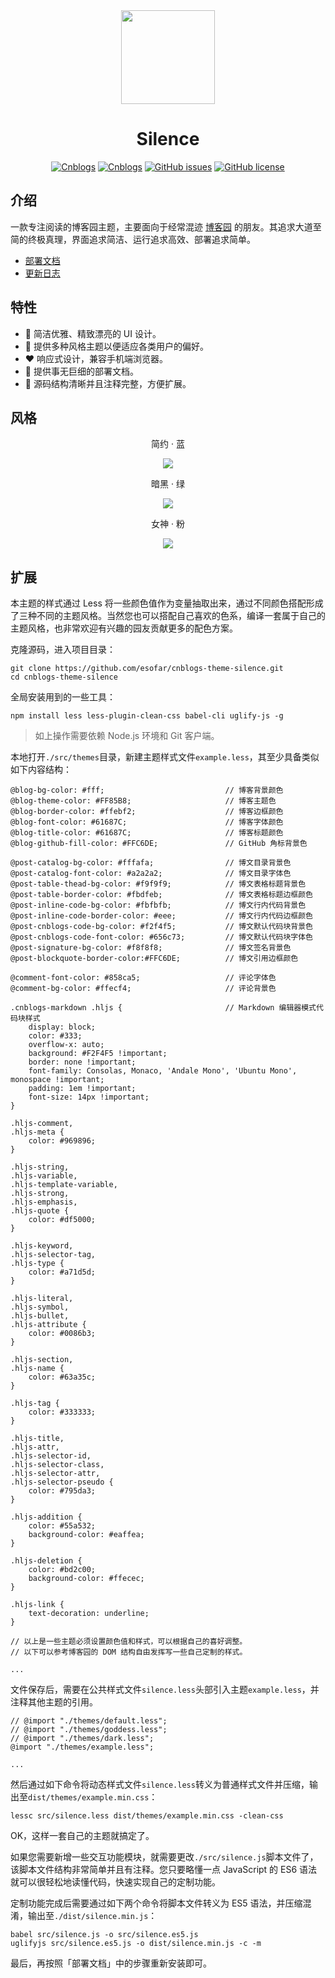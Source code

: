 <div align="center">

<img src="./docs/logo.png" height="150" />

# Silence

[![Cnblogs](https://img.shields.io/badge/latest-v2.0.0-brightgreen.svg)](https://github.com/esofar/cnblogs-theme-silence/releases)
[![Cnblogs](https://img.shields.io/badge/dependencies-jQuery-blue.svg)](https://www.cnblogs.com)
[![GitHub issues](https://img.shields.io/github/issues/esofar/cnblogs-theme-silence.svg)](https://github.com/esofar/cnblogs-theme-silence/issues)
[![GitHub license](https://img.shields.io/github/license/esofar/cnblogs-theme-silence.svg)](https://github.com/esofar/cnblogs-theme-silence/blob/master/LICENSE)

</div>

## 介绍

一款专注阅读的博客园主题，主要面向于经常混迹 [博客园](https://www.cnblogs.com/) 的朋友。其追求大道至简的终极真理，界面追求简洁、运行追求高效、部署追求简单。

- [部署文档](./docs/deploy.md)
- [更新日志](./docs/change.md)

## 特性

* :blue_heart: 简洁优雅、精致漂亮的 UI 设计。
* :purple_heart: 提供多种风格主题以便适应各类用户的偏好。
* :heart: 响应式设计，兼容手机端浏览器。
* :green_heart: 提供事无巨细的部署文档。
* :yellow_heart: 源码结构清晰并且注释完整，方便扩展。

## 风格

<div align="center">

简约 · 蓝

![](./docs/theme_default.png)

暗黑 · 绿

![](./docs/theme_dark.png)

女神 · 粉

![](./docs/theme_goddess.png)

</div> 

## 扩展

本主题的样式通过 Less 将一些颜色值作为变量抽取出来，通过不同颜色搭配形成了三种不同的主题风格。当然您也可以搭配自己喜欢的色系，编译一套属于自己的主题风格，也非常欢迎有兴趣的园友贡献更多的配色方案。

克隆源码，进入项目目录：

```
git clone https://github.com/esofar/cnblogs-theme-silence.git
cd cnblogs-theme-silence
```
全局安装用到的一些工具：
```
npm install less less-plugin-clean-css babel-cli uglify-js -g
```

> 如上操作需要依赖 Node.js 环境和 Git 客户端。

本地打开`./src/themes`目录，新建主题样式文件`example.less`，其至少具备类似如下内容结构：

```
@blog-bg-color: #fff;                           // 博客背景颜色
@blog-theme-color: #FF85B8;                     // 博客主题色
@blog-border-color: #ffebf2;                    // 博客边框颜色
@blog-font-color: #61687C;                      // 博客字体颜色
@blog-title-color: #61687C;                     // 博客标题颜色
@blog-github-fill-color: #FFC6DE;               // GitHub 角标背景色

@post-catalog-bg-color: #fffafa;                // 博文目录背景色
@post-catalog-font-color: #a2a2a2;              // 博文目录字体色
@post-table-thead-bg-color: #f9f9f9;            // 博文表格标题背景色
@post-table-border-color: #fbdfeb;              // 博文表格标题边框颜色
@post-inline-code-bg-color: #fbfbfb;            // 博文行内代码背景色
@post-inline-code-border-color: #eee;           // 博文行内代码边框颜色
@post-cnblogs-code-bg-color: #f2f4f5;           // 博文默认代码块背景色
@post-cnblogs-code-font-color: #656c73;         // 博文默认代码块字体色
@post-signature-bg-color: #f8f8f8;              // 博文签名背景色
@post-blockquote-border-color:#FFC6DE;          // 博文引用边框颜色

@comment-font-color: #858ca5;                   // 评论字体色
@comment-bg-color: #ffecf4;                     // 评论背景色

.cnblogs-markdown .hljs {                       // Markdown 编辑器模式代码块样式
    display: block;
    color: #333;
    overflow-x: auto;
    background: #F2F4F5 !important;
    border: none !important;
    font-family: Consolas, Monaco, 'Andale Mono', 'Ubuntu Mono', monospace !important;
    padding: 1em !important;
    font-size: 14px !important;
}

.hljs-comment,
.hljs-meta {
    color: #969896;
}

.hljs-string,
.hljs-variable,
.hljs-template-variable,
.hljs-strong,
.hljs-emphasis,
.hljs-quote {
    color: #df5000;
}

.hljs-keyword,
.hljs-selector-tag,
.hljs-type {
    color: #a71d5d;
}

.hljs-literal,
.hljs-symbol,
.hljs-bullet,
.hljs-attribute {
    color: #0086b3;
}

.hljs-section,
.hljs-name {
    color: #63a35c;
}

.hljs-tag {
    color: #333333;
}

.hljs-title,
.hljs-attr,
.hljs-selector-id,
.hljs-selector-class,
.hljs-selector-attr,
.hljs-selector-pseudo {
    color: #795da3;
}

.hljs-addition {
    color: #55a532;
    background-color: #eaffea;
}

.hljs-deletion {
    color: #bd2c00;
    background-color: #ffecec;
}

.hljs-link {
    text-decoration: underline;
}

// 以上是一些主题必须设置颜色值和样式，可以根据自己的喜好调整。
// 以下可以参考博客园的 DOM 结构自由发挥写一些自己定制的样式。

...

```

文件保存后，需要在公共样式文件`silence.less`头部引入主题`example.less`，并注释其他主题的引用。
```
// @import "./themes/default.less";
// @import "./themes/goddess.less";
// @import "./themes/dark.less";
@import "./themes/example.less";

...
```

然后通过如下命令将动态样式文件`silence.less`转义为普通样式文件并压缩，输出至`dist/themes/example.min.css`：

```
lessc src/silence.less dist/themes/example.min.css -clean-css
```

OK，这样一套自己的主题就搞定了。

如果您需要新增一些交互功能模块，就需要更改`./src/silence.js`脚本文件了，该脚本文件结构非常简单并且有注释。您只要略懂一点 JavaScript 的 ES6 语法就可以很轻松地读懂代码，快速实现自己的定制功能。

定制功能完成后需要通过如下两个命令将脚本文件转义为 ES5 语法，并压缩混淆，输出至`./dist/silence.min.js`：

```
babel src/silence.js -o src/silence.es5.js
uglifyjs src/silence.es5.js -o dist/silence.min.js -c -m
```

最后，再按照「部署文档」中的步骤重新安装即可。

